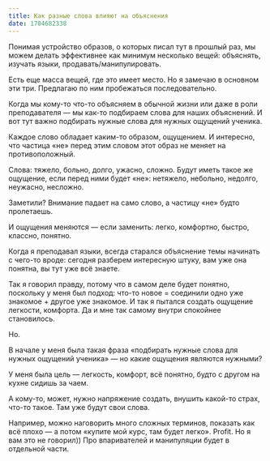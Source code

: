 ```yaml
---
title: Как разные слова влияют на объяснения
date: 1704682338
---
```


Понимая устройство образов, о которых писал <NuxtLink to="/posts/45">тут</NuxtLink> в прошлый раз, мы можем делать эффективнее как минимум несколько вещей: объяснять, изучать языки, продавать/манипулировать.

Есть еще масса вещей, где это имеет место. Но я замечаю в основном эти три. Предлагаю по ним пробежаться последовательно.

Когда мы кому-то что-то объясняем в обычной жизни или даже в роли преподавателя — мы как-то подбираем слова для наших объяснений. И вот тут важно подбирать нужные слова для нужных ощущений ученика.

Каждое слово обладает каким-то образом, ощущением. И интересно, что частица «не» перед этим словом этот образ не меняет на противоположный.

Слова: тяжело, больно, долго, ужасно, сложно. Будут иметь такое же ощущение, если перед ними будет «не»: нетяжело, небольно, недолго, неужасно, несложно.

Заметили? Внимание падает на само слово, а частицу «не» будто пролетаешь.

И ощущения меняются — если заменить: легко, комфортно, быстро, классно, понятно.

Когда я преподавал языки, всегда старался объяснение темы начинать с чего-то вроде: сегодня разберем интересную штуку, вам уже она понятна, вы тут уже всё знаете.

Так я говорил правду, потому что в самом деле будет понятно, поскольку у меня был подход: что-то новое = соединили одно уже знакомое + другое уже знакомое. И так я пытался создать ощущение легкости, комфорта. Да и мне так самому внутри спокойнее становилось.

Но.

В начале у меня была такая фраза «подбирать нужные слова для нужных ощущений ученика» — но какие ощущения являются нужными?

У меня была цель — легкость, комфорт, всё понятно, будто с другом на кухне сидишь за чаем.

А кому-то, может, нужно напряжение создать, внушить какой-то страх, что-то такое. Там уже будут свои слова.

Например, можно наговорить много сложных терминов, показать как всё плохо — а потом «купите мой курс, там будет легко». Profit. Но я вам это не говорил)) Про впаривателей и манипуляции будет в отдельной части.
